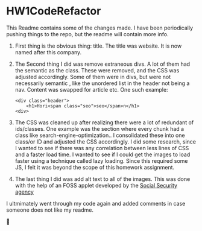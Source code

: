 # HW1CodeRefactor

This Readme contains some of the changes made. I have been periodically pushing things to the repo, but the readme will contain more info. 

1. First thing is the obvious thing: title. The title was website. It is now named after this company.
2. The Second thing I did was remove extraneous divs. A lot of them had the semantic as the class. These were removed, and the CSS was adjusted accordingly. Some of them were in divs, but were not necessarily semantic , like the unordered list in the header not being a nav.
Content was swapped for article etc. One such example: 

    ```
   <div class="header">
        <h1>Hori<span class="seo">seo</span>n</h1>
    <div>
    ``` 
    
3. The CSS was cleaned up after realizing there were a lot of redundant of ids/classes. One example was the section where every chunk had a class like search-engine-optimization.. I consolidated these into one class/or ID and adjusted the CSS accordingly. I did some research, since I wanted to see if there was any correlation between less lines of CSS and a faster load time. I wanted to see if I could get the images to load faster using a technique called lazy loading. Since this required some JS, I felt it was beyond the scope of this homework assignment. 

4. The last thing I did was add alt text to all of the images. This was done with the help of an FOSS applet developed by the [Social Security agency](https://www.ssa.gov/accessibility/andi/help/install.html)

I ultmimately went through my code again and added comments in case someone does not like my readme.

:dog: